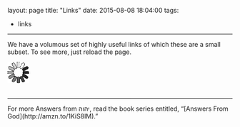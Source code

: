 layout: page
title: "Links"
date: 2015-08-08 18:04:00
tags:
- links
---
We have a volumous set of highly useful links of which these are a small subset. To see more, just reload the page.

<!--  data-cfasync="false"  -->
<script type="text/javascript" src="allLinks.js?rnd=17"></script>

<div id="links">
  <img src="/fancybox/fancybox_loading@2x.gif" alt="Loading..." />
</div>

<br>
<hr style="border:0; height:1px; background-image:linear-gradient(to right, rgba(0,0,0,0), rgba(0,0,0,0.75), rgba(0,0,0,0));">
For more Answers from &#1497;&#1492;&#1493;&#1492;, read the book series entitled, &ldquo;[Answers From God](http://amzn.to/1KiS8lM).&rdquo;

<style type="text/css">
.evodemo {
  display: inline-block;
  vertical-align: middle;
  background-position: 0px 0px;
  background-repeat: no-repeat;
  background-image: url("http://evolutiondemolition.info/images/Evolution%20Demolition%20title2.jpg");
  padding: 0;
  width: 312px;
  height: 72px;
  background-size: 312px 72px;
  -webkit-background-size: 312px 72px;
  -moz-background-size: 312px 72px;
}
</style>

<script type="text/javascript">
function downloadJSAtOnload()
{
 var html = '<h3 style="margin-bottom:0;">Some of the Best</h3>' ;
html += '<ul style="margin:0;padding-left:3.0rem;text-indent:-1.7rem;">' ;
html += '<li><a href="https://youtu.be/SL_pw5sk6TI">What Do I Have to Do To Be Saved? (Chris White)</a></li>' ;
html += '<li><a href="https://youtu.be/dRbtradNmNI">Science Confrims Biblical Creation (Dr. Jason Lisle)</a></li>' ;
html += '<li><a href="http://evolutiondemolition.info/" target="_blank" class="evodemo"></a></li>' ;
html += '<li><a href="https://youtu.be/hxQ51A3x2kw">Fighting Culture Rot: How Christians Can Halt the Rising Rejection of American Tradition, part 1 of 3</a>, <a href="https://youtu.be/LKNTmGXo25k">part 2 of 3</a> and <a href="https://youtu.be/apsMksoZZ1M">part 3 of 3</a>: &ldquo;Behold, the days come, saith &#1497;&#1492;&#1493;&#1492;, that I will send a famine in the land, not a famine of bread, nor a thirst for water, but of hearing the words of &#1497;&#1492;&#1493;&#1492;,&rdquo; <a href="http://biblehub.com/amos/8-11.htm">Amos 8:11, KJV</a></li>' ;
html += '<li><a href="https://youtu.be/nQFzpiTc6j8">Answering the Tough Questions, part 1 of 2 (Michael Ramsden)</a> and <a href="https://youtu.be/EHHQDD1nnuU">part 2 of 2</a></li>' ;
html += '<li><a href="https://youtu.be/9cJZBiqHqGQ">God Is Love and He Does NOT Need Us (Don D. Carson)</a></li>' ;
html += '<li><a href="https://youtu.be/9nzwrq58xOo">Three Strikes and You&rsquo;re Out (Adrian Rogers)</a></li>' ;
html += '<li><a href="https://youtu.be/aEISnuQFmwA">Is Jesus God? (Adrian Rogers)</a></li>' ;
html += '<li><a href="http://chriswhiteministries.com/?page_id=10">For New Christians (Chris White)</a></li>' ;
html += '<li><a href="https://youtu.be/JtfUSpov9ww">Question number One for Our Muslim Friends (Jacob Prasch)</a></li>' ;
html += '</ul>' ;
//while ( 'undefined' == typeof sections ) { setTimeout( function(){}, 500 ) ; }
var numSections = sections.length ;
var numOutputSections = Math.min( 5, numSections ) ;
var sectionIndices = [] ;
while ( sectionIndices.length < numOutputSections )
{
  var index = Math.floor( Math.random() * numSections ) ;
  if ( -1 == sectionIndices.indexOf(index) )
  { sectionIndices.push( index ) ; }
}
sectionIndices.sort( function(a, b) { return a>b ; } ) ;
var numLinksPerSections = 5 ;
for ( var s = 0 ; s < sectionIndices.length ; s++ )
{
  si = sectionIndices[s] ;
  var section = sections[si] ;
  html += '<h3 style="margin-bottom:0;">' + section.name + "</h3>" ;
  html += '<div style="padding-left:1.3rem;">' + section.intro + "</div>" ;
  html += '<ul style="text-align:justify;margin:0;padding-left:3.0rem;text-indent:-1.7rem;">' ;
  var links = [] ;
  if ( section.links.length <= numLinksPerSections )
  { links = section.links ; }
  else
  {
    for ( var c = 0 ; c < numLinksPerSections ; c++ )
    {
      var i = Math.floor( Math.random() * section.links.length ) ;
      links.push( section.links[i] ) ;
      section.links.splice( i, 1 ) ;
    }
  }
  links.sort( function(a, b)
  {
    var aTextStart = a.indexOf( '">' ) + 2 ;
    var aTextEnd   = a.indexOf( '</a>' ) ;
    var aText = a.substring( aTextStart, aTextEnd ).toLowerCase() ;
    var bTextStart = b.indexOf( '">' ) + 2 ;
    var bTextEnd   = b.indexOf( '</a>' ) ;
    var bText = b.substring( bTextStart, bTextEnd ).toLowerCase() ;
    return aText < bText ? -1 : aText > bText ? 1 : 0; 
  } ) ;
  for ( var l = 0 ; l < links.length ; l++ )
  { html += "<li>" + links[l] + "</li>" ; }
  html += "</ul>" ;
}
document.getElementById("links").innerHTML = html ;
}   //  downloadJSAtOnload()

//  check for browser support of event handling capability
if ( window.addEventListener )
{ window.addEventListener( "load", downloadJSAtOnload, false ) ; }
else if ( window.attachEvent )
{ window.attachEvent( "onload", downloadJSAtOnload ) ; }
else
{ window.onload = downloadJSAtOnload ; }
</script>

